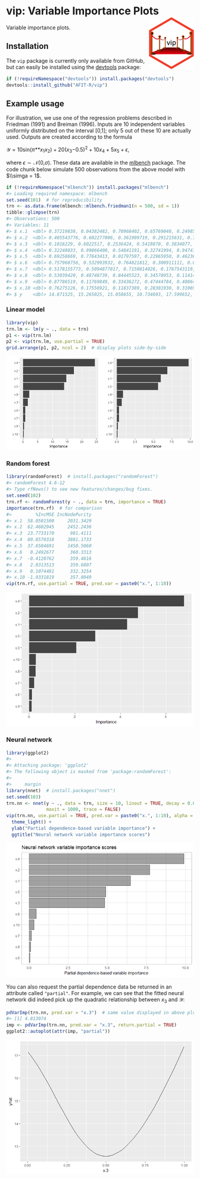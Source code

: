 <!-- README.md is generated from README.Rmd. Please edit that file -->
vip: Variable Importance Plots <img src="tools/vip-logo.png" align="right" width="120" height="139" />
======================================================================================================

Variable importance plots.

Installation
------------

The `vip` package is currently only available from GitHub, but can easily be installed using the [devtools](https://CRAN.R-project.org/package=devtools) package:

``` r
if (!requireNamespace("devtools")) install.packages("devtools")
devtools::install_github("AFIT-R/vip")
```

Example usage
-------------

For illustration, we use one of the regression problems described in Friedman (1991) and Breiman (1996). Inputs are 10 independent variables uniformly distributed on the interval \[0,1\]; only 5 out of these 10 are actually used. Outputs are created according to the formula

𝒴 = 10sin(*π**x*<sub>1</sub>*x*<sub>2</sub>) + 20(*x*<sub>3</sub>−0.5)<sup>2</sup> + 10*x*<sub>4</sub> + 5*x*<sub>5</sub> + *ϵ*,

where *ϵ* ∼ 𝒩(0,*σ*). These data are available in the [mlbench](https://CRAN.R-project.org/package=mlbench) package. The code chunk below simulate 500 observations from the above model with $\\simga = 1$.

``` r
if (!requireNamespace("mlbench")) install.packages("mlbench")
#> Loading required namespace: mlbench
set.seed(101)  # for reproducibility
trn <- as.data.frame(mlbench::mlbench.friedman1(n = 500, sd = 1))
tibble::glimpse(trn)
#> Observations: 500
#> Variables: 11
#> $ x.1  <dbl> 0.37219838, 0.04382482, 0.70968402, 0.65769040, 0.2498557...
#> $ x.2  <dbl> 0.405543776, 0.602277006, 0.361999719, 0.291215631, 0.793...
#> $ x.3  <dbl> 0.1016229, 0.6022517, 0.2536424, 0.5419870, 0.3834077, 0....
#> $ x.4  <dbl> 0.32248033, 0.99866400, 0.54841191, 0.32741994, 0.9474793...
#> $ x.5  <dbl> 0.69258669, 0.77643413, 0.01797597, 0.22965950, 0.4623621...
#> $ x.6  <dbl> 0.757968756, 0.532993932, 0.764821812, 0.300911111, 0.004...
#> $ x.7  <dbl> 0.5178155773, 0.5094877817, 0.7150814026, 0.1767543119, 0...
#> $ x.8  <dbl> 0.53039420, 0.48748739, 0.84445523, 0.34578953, 0.1141428...
#> $ x.9  <dbl> 0.87786519, 0.11769849, 0.33436272, 0.47444784, 0.4886461...
#> $ x.10 <dbl> 0.76275126, 0.17556921, 0.11837389, 0.28301930, 0.3106974...
#> $ y    <dbl> 14.871525, 15.265025, 15.058655, 10.734693, 17.599652, 18...
```

### Linear model

``` r
library(vip)
trn.lm <- lm(y ~ ., data = trn)
p1 <- vip(trn.lm)
p2 <- vip(trn.lm, use.partial = TRUE)
grid.arrange(p1, p2, ncol = 2)  # display plots side-by-side
```

![](tools/README-example-lm-1.png)

### Random forest

``` r
library(randomForest)  # install.packages("randomForest")
#> randomForest 4.6-12
#> Type rfNews() to see new features/changes/bug fixes.
set.seed(102)
trn.rf <- randomForest(y ~ ., data = trn, importance = TRUE)
importance(trn.rf)  # for comparison
#>         %IncMSE IncNodePurity
#> x.1  58.0501500     2031.3429
#> x.2  62.4602945     2452.2436
#> x.3  23.7733170      981.4111
#> x.4  80.8570318     3881.1733
#> x.5  37.6504691     1450.5060
#> x.6   0.2492677      360.3313
#> x.7  -0.4120762      359.4616
#> x.8   2.0313513      359.6807
#> x.9   0.1074481      332.3254
#> x.10 -1.9331819      357.8049
vip(trn.rf, use.partial = TRUE, pred.var = paste0("x.", 1:10))
```

![](tools/README-example-rf-1.png)

### Neural network

``` r
library(ggplot2)
#> 
#> Attaching package: 'ggplot2'
#> The following object is masked from 'package:randomForest':
#> 
#>     margin
library(nnet)  # install.packages("nnet")
set.seed(103)
trn.nn <- nnet(y ~ ., data = trn, size = 10, linout = TRUE, decay = 0.001,
               maxit = 1000, trace = FALSE)
vip(trn.nn, use.partial = TRUE, pred.var = paste0("x.", 1:10), alpha = 0.5) +
  theme_light() +
  ylab("Partial dependence-based variable importance") +
  ggtitle("Neural network variable importance scores")
```

![](tools/README-example-nn-1.png)

You can also request the partial dependence data be returned in an attribute called `"partial"`. For example, we can see that the fitted neural network did indeed pick up the quadratic relationship between *x*<sub>3</sub> and 𝒴:

``` r
pdVarImp(trn.nn, pred.var = "x.3")  # same value displayed in above plot
#> [1] 4.813074
imp <- pdVarImp(trn.nn, pred.var = "x.3", return.partial = TRUE)
ggplot2::autoplot(attr(imp, "partial"))
```

![](tools/README-exampe-nn-2-1.png)
